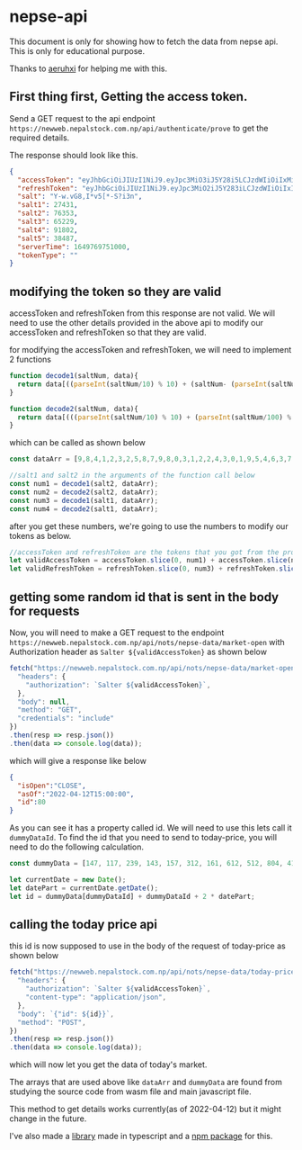 # nepse-api

This document is only for showing how to fetch the data from nepse api. This is only for educational purpose. 

Thanks to [aeruhxi](https://github.com/aeruhxi) for helping me with this.


## First thing first, Getting the access token.

Send a GET request to the api endpoint `https://newweb.nepalstock.com.np/api/authenticate/prove` to get the required details.

The response should look like this.

```json
{
  "accessToken": "eyJhbGciOiJIUzI1NiJ9.eyJpc3MiO3iJ5Y28i5LCJzdWIiOiIxMiIsImlhdCI6MTY0OTc2OTc1MSwiZXhwIjoxNjQ5NzY5ODExfQ.e8dEagbDPbwn7QR8nNfMA73Fx5Tn8QyC5KLr_GaRCL0",
  "refreshToken": "eyJhbGciOiJIUzI1NiJ9.eyJpc3MiO2iJ5Y283iLCJzdWIiOiIxIiwiaWF0IjoxNjQ5NzY5NzUxLCJleHAiOjE2NDk3NzMzNTF9.WVGqY_LthO_C1BGl5-9GS58cJ2WLSFa8S-U48lfv1mk",
  "salt": "Y-w.vG8,I*v5[*-S?i3n",
  "salt1": 27431,
  "salt2": 76353,
  "salt3": 65229,
  "salt4": 91802,
  "salt5": 38487,
  "serverTime": 1649769751000,
  "tokenType": ""
}
```

## modifying the token so they are valid

accessToken and refreshToken from this response are not valid. We will need to use the other details provided in the above api to modify our accessToken and refreshToken so that they are valid.

for modifying the accessToken and refreshToken, we will need to implement 2 functions

```javascript
function decode1(saltNum, data){
  return data[((parseInt(saltNum/10) % 10) + (saltNum- (parseInt(saltNum/10) * 10))+(parseInt(saltNum/100) % 10))] + 22;
}

function decode2(saltNum, data){
  return data[(((parseInt(saltNum/10) % 10) + (parseInt(saltNum/100) % 10)) + (saltNum - (parseInt(saltNum/10)*10)))]  + (parseInt(saltNum/10) % 10) + (parseInt(saltNum/100) % 10) + 22;
}
```

which can be called as shown below

```javascript
const dataArr = [9,8,4,1,2,3,2,5,8,7,9,8,0,3,1,2,2,4,3,0,1,9,5,4,6,3,7,2,1,6,9,8,4,1,2,2,3,3,4,4];

//salt1 and salt2 in the arguments of the function call below 
const num1 = decode1(salt2, dataArr);
const num2 = decode2(salt2, dataArr);
const num3 = decode1(salt1, dataArr);
const num4 = decode2(salt1, dataArr);
```

after you get these numbers, we're going to use the numbers to modify our tokens as below.

```javascript
//accessToken and refreshToken are the tokens that you got from the prove endpoint
let validAccessToken = accessToken.slice(0, num1) + accessToken.slice(num1 + 1, num2) + accessToken.slice(num2 + 1);
let validRefreshToken = refreshToken.slice(0, num3) + refreshToken.slice(num3 + 1, num4) + refreshToken.slice(num4 + 1);
```

## getting some random id that is sent in the body for requests

Now, you will need to make a GET request to the endpoint `https://newweb.nepalstock.com.np/api/nots/nepse-data/market-open` with Authorization header as `Salter ${validAccessToken}` as shown below
```javascript
fetch("https://newweb.nepalstock.com.np/api/nots/nepse-data/market-open", {
  "headers": {
    "authorization": `Salter ${validAccessToken}`,
  },
  "body": null,
  "method": "GET",
  "credentials": "include"
})
.then(resp => resp.json())
.then(data => console.log(data));
```
which will give a response like below

```json
{
  "isOpen":"CLOSE",
  "asOf":"2022-04-12T15:00:00",
  "id":80
}
```

As you can see it has a property called id. We will need to use this lets call it `dummyDataId`. To find the id that you need to send to today-price, you will need to do the following calculation.

```javascript
const dummyData = [147, 117, 239, 143, 157, 312, 161, 612, 512, 804, 411, 527, 170, 511, 421, 667, 764, 621, 301, 106, 133, 793, 411, 511, 312, 423, 344, 346, 653, 758, 342, 222, 236, 811, 711, 611, 122, 447, 128, 199, 183, 135, 489, 703, 800, 745, 152, 863, 134, 211, 142, 564, 375, 793, 212, 153, 138, 153, 648, 611, 151, 649, 318, 143, 117, 756, 119, 141, 717, 113, 112, 146, 162, 660, 693, 261, 362, 354, 251, 641, 157, 178, 631, 192, 734, 445, 192, 883, 187, 122, 591, 731, 852, 384, 565, 596, 451, 772, 624, 691];

let currentDate = new Date();
let datePart = currentDate.getDate();
let id = dummyData[dummyDataId] + dummyDataId + 2 * datePart;
```

## calling the today price api

this id is now supposed to use in the body of the request of today-price as shown below

```javascript
fetch("https://newweb.nepalstock.com.np/api/nots/nepse-data/today-price", {
  "headers": {
    "authorization": `Salter ${validAccessToken}`,
    "content-type": "application/json",
  },
  "body": `{"id": ${id}}`,
  "method": "POST",
})
.then(resp => resp.json())
.then(data => console.log(data));
```

which will now let you get the data of today's market.


The arrays that are used above like `dataArr` and `dummyData` are found from studying the source code from wasm file and main javascript file.


This method to get details works currently(as of 2022-04-12) but it might change in the future. 

I've also made a [library](https://github.com/dahsameer/nepse-api-helper) made in typescript and a [npm package](https://www.npmjs.com/package/nepse-api-helper) for this.